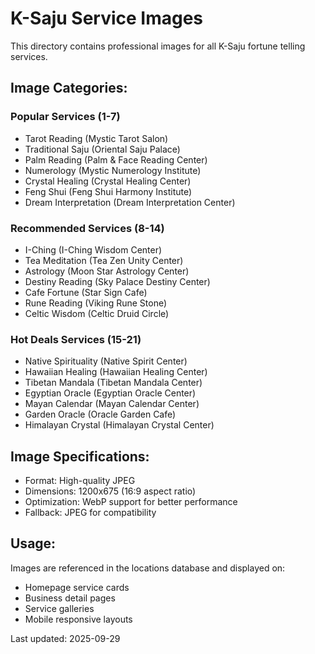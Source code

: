 # K-Saju Service Images

This directory contains professional images for all K-Saju fortune telling services.

## Image Categories:

### Popular Services (1-7)
- Tarot Reading (Mystic Tarot Salon)
- Traditional Saju (Oriental Saju Palace)  
- Palm Reading (Palm & Face Reading Center)
- Numerology (Mystic Numerology Institute)
- Crystal Healing (Crystal Healing Center)
- Feng Shui (Feng Shui Harmony Institute)
- Dream Interpretation (Dream Interpretation Center)

### Recommended Services (8-14)
- I-Ching (I-Ching Wisdom Center)
- Tea Meditation (Tea Zen Unity Center)
- Astrology (Moon Star Astrology Center)
- Destiny Reading (Sky Palace Destiny Center)
- Cafe Fortune (Star Sign Cafe)
- Rune Reading (Viking Rune Stone)
- Celtic Wisdom (Celtic Druid Circle)

### Hot Deals Services (15-21)
- Native Spirituality (Native Spirit Center)
- Hawaiian Healing (Hawaiian Healing Center)
- Tibetan Mandala (Tibetan Mandala Center)
- Egyptian Oracle (Egyptian Oracle Center)
- Mayan Calendar (Mayan Calendar Center)
- Garden Oracle (Oracle Garden Cafe)
- Himalayan Crystal (Himalayan Crystal Center)

## Image Specifications:
- Format: High-quality JPEG
- Dimensions: 1200x675 (16:9 aspect ratio)
- Optimization: WebP support for better performance
- Fallback: JPEG for compatibility

## Usage:
Images are referenced in the locations database and displayed on:
- Homepage service cards
- Business detail pages
- Service galleries
- Mobile responsive layouts

Last updated: 2025-09-29
